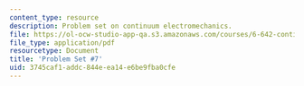 ```yaml
---
content_type: resource
description: Problem set on continuum electromechanics.
file: https://ol-ocw-studio-app-qa.s3.amazonaws.com/courses/6-642-continuum-electromechanics-fall-2008/3745caf1addc844eea14e6be9fba0cfe_pset7.pdf
file_type: application/pdf
resourcetype: Document
title: 'Problem Set #7'
uid: 3745caf1-addc-844e-ea14-e6be9fba0cfe
---
```

